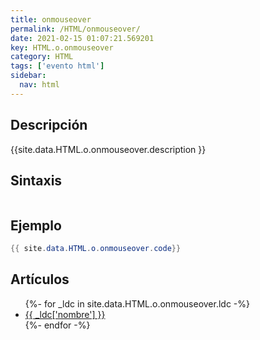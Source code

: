 ```yaml
---
title: onmouseover
permalink: /HTML/onmouseover/
date: 2021-02-15 01:07:21.569201
key: HTML.o.onmouseover
category: HTML
tags: ['evento html']
sidebar: 
  nav: html
---
```


## Descripción
{{site.data.HTML.o.onmouseover.description }}

## Sintaxis
~~~html
~~~

## Ejemplo
~~~java
{{ site.data.HTML.o.onmouseover.code}}
~~~

## Artículos
<ul>
{%- for _ldc in site.data.HTML.o.onmouseover.ldc -%}
   <li>
       <a href="{{_ldc['url'] }}">{{ _ldc['nombre'] }}</a>
   </li>
{%- endfor -%}
</ul>
